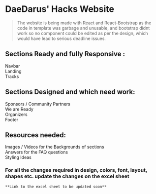 # DaeDarus' Hacks Website

> The website is being made  with React and React-Bootstrap as the code in template was garbage and unusable, and bootstrap didnt work so no component could be edited as per the design, which would have lead to serious deadline issues.

## Sections Ready and fully Responsive :

Navbar  
Landing  
Tracks  

## Sections Designed and which need work: 

Sponsors / Community Partners  
We are Ready  
Organizers  
Footer  

## Resources needed:

Images / Videos for the Backgrounds of sections  
Answers for the FAQ questions  
Styling Ideas

### For all the changes required in design, colors, font, layout, shapes etc. update the changes on the excel sheet  
`**Link to the excel sheet to be updated soon**`
